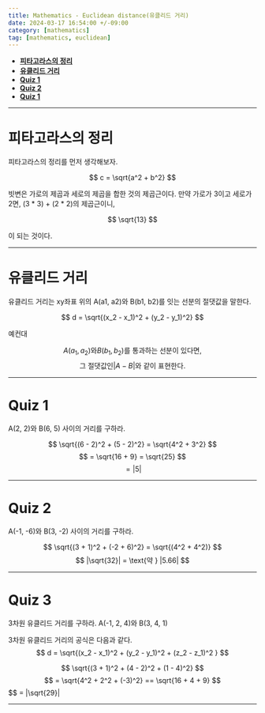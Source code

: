 ```yaml
---
title: Mathematics - Euclidean distance(유클리드 거리)
date: 2024-03-17 16:54:00 +/-09:00
category: [mathematics]
tag: [mathematics, euclidean]
---
```


- [**피타고라스의 정리**](#피타고라스의-정리)
- [**유클리드 거리**](#유클리드-거리)
- [**Quiz 1**](#quiz-1)
- [**Quiz 2**](#quiz-2)
- [**Quiz 1**](#quiz-3)

---

# **피타고라스의 정리**

피타고라스의 정리를 먼저 생각해보자.

$$ c = \sqrt{a^2 + b^2} $$

빗변은 가로의 제곱과 세로의 제곱을 합한 것의 제곱근이다. 만약 가로가 3이고 세로가 2면, (3 * 3) + (2 * 2)의 제곱근이니,

$$ \sqrt{13} $$

이 되는 것이다.

---

# **유클리드 거리**

유클리드 거리는 xy좌표 위의 A(a1, a2)와 B(b1, b2)를 잇는 선분의 절댓값을 말한다.

$$ d = \sqrt{(x_2 - x_1)^2 + (y_2 - y_1)^2} $$

예컨대

$$ A(a_1, a_2)\text{와} B(b_1, b_2) \text{를 통과하는 선분이 있다면,} $$
$$ \text{그 절댓값인} |A-B| \text{와 같이 표현한다.} $$

---

# **Quiz 1**

A(2, 2)와 B(6, 5) 사이의 거리를 구하라.

$$ \sqrt{(6 - 2)^2 + (5 - 2)^2} = \sqrt{4^2 + 3^2} $$
$$ = \sqrt{16 + 9} = \sqrt{25} $$
$$ = |5| $$

---

# **Quiz 2**

A(-1, -6)와 B(3, -2) 사이의 거리를 구하라.

$$ \sqrt{(3 + 1)^2 + (-2 + 6)^2} = \sqrt{(4^2 + 4^2)} $$
$$ |\sqrt{32}| = \text{약 } |5.66| $$

---

# **Quiz 3**

3차원 유클리드 거리를 구하라.
A(-1, 2, 4)와 B(3, 4, 1)

3차원 유클리드 거리의 공식은 다음과 같다.
$$ d = \sqrt{(x_2 - x_1)^2 + (y_2 - y_1)^2 + (z_2 - z_1)^2 } $$

$$ \sqrt{(3 + 1)^2 + (4 - 2)^2 + (1 - 4)^2} $$
$$ = \sqrt{4^2 + 2^2 + (-3)^2} == \sqrt{16 + 4 + 9} $$
$$ = |\sqrt{29}|

---
